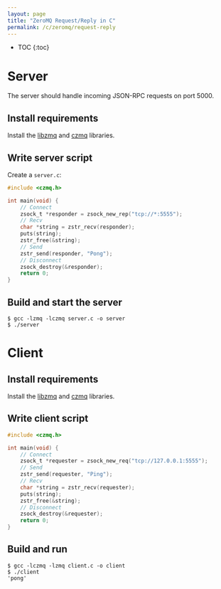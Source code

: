 ```yaml
---
layout: page
title: "ZeroMQ Request/Reply in C"
permalink: /c/zeromq/request-reply
---
```

* TOC
{:toc}

Server
======

The server should handle incoming JSON-RPC requests on port 5000.

Install requirements
--------------------

Install the [libzmq](https://github.com/zeromq/libzmq) and
[czmq](https://github.com/zeromq/czmq) libraries.

Write server script
-------------------

Create a `server.c`:

```c
#include <czmq.h>

int main(void) {
    // Connect
    zsock_t *responder = zsock_new_rep("tcp://*:5555");
    // Recv
    char *string = zstr_recv(responder);
    puts(string);
    zstr_free(&string);
    // Send
    zstr_send(responder, "Pong");
    // Disconnect
    zsock_destroy(&responder);
    return 0;
}
```

Build and start the server
--------------------------

```shell
$ gcc -lzmq -lczmq server.c -o server
$ ./server
```

Client
======

Install requirements
--------------------

Install the [libzmq](https://github.com/zeromq/libzmq) and
[czmq](https://github.com/zeromq/czmq) libraries.

Write client script
-------------------

```c
#include <czmq.h>

int main(void) {
    // Connect
    zsock_t *requester = zsock_new_req("tcp://127.0.0.1:5555");
    // Send
    zstr_send(requester, "Ping");
    // Recv
    char *string = zstr_recv(requester);
    puts(string);
    zstr_free(&string);
    // Disconnect
    zsock_destroy(&requester);
    return 0;
}
```

Build and run
-------------

```shell
$ gcc -lczmq -lzmq client.c -o client
$ ./client
'pong'
```
